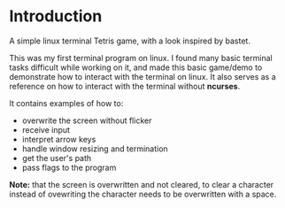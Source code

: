 # Introduction
A simple linux terminal Tetris game, with a look inspired by bastet.

This was my first terminal program on linux. I found many basic terminal tasks difficult while working on it, and made this basic game/demo to demonstrate how to interact with the terminal on linux. It also serves as a reference on how to interact with the terminal without **ncurses**.

It contains examples of how to:
* overwrite the screen without flicker
* receive input
* interpret arrow keys
* handle window resizing and termination
* get the user's path
* pass flags to the program

**Note:** that the screen is overwritten and not cleared, to clear a character instead of ovewriting the character needs to be overwritten with a space.
